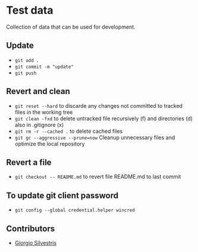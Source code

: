 # Test data

Collection of data that can be used for development.

## Update

- `git add .`
- `git commit -m "update"`
- `git push`

## Revert and clean 

- `git reset --hard` to discarde any changes not committed to tracked files in the working tree
- `git clean -fxd` to delete untracked file recursively (f) and directories (d) also in .gitignore (x)
- `git rm -r --cached .` to delete cached files
- `git gc --aggressive --prune=now` Cleanup unnecessary files and optimize the local repository

## Revert a file

- `git checkout -- README.md` to revert file README.md to last commit

## To update git client password

- `git config --global credential.helper wincred`

## Contributors

* [Giorgio Silvestris](https://github.com/giosil)
